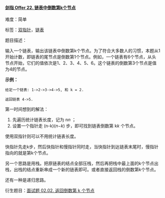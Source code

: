 #### [剑指 Offer 22. 链表中倒数第k个节点](https://leetcode-cn.com/problems/lian-biao-zhong-dao-shu-di-kge-jie-dian-lcof/)

难度：简单

标签：[双指针](../Topic/双指针.md)，[链表](../Topic/链表.md)

题目描述：

输入一个链表，输出该链表中倒数第k个节点。为了符合大多数人的习惯，本题从1开始计数，即链表的尾节点是倒数第1个节点。例如，一个链表有6个节点，从头节点开始，它们的值依次是1、2、3、4、5、6。这个链表的倒数第3个节点是值为4的节点。

**示例：**

```
给定一个链表: 1->2->3->4->5, 和 k = 2.

返回链表 4->5.
```

第一时间想到的解法：

1. 先遍历统计链表长度，记为 n*n* ；
2. 设置一个指针走 (n-k)(*n*−*k*) 步，即可找到链表倒数第 k*k* 个节点。

使用双指针则可以不用统计链表长度。

快指针先走k步，然后快指针和慢指针同时走，当快指针到达链表末尾时，慢指针指向的就是第k个节点。

另一个思路是用栈。把原链表的结点全部压栈，然后再把栈中最上面的k个节点出栈，出栈的结点重新串成一个新的链表即可。或者直接返回栈的倒数第k个节点。

还有一种是递归思路。

衍生题目：[面试题 02.02. 返回倒数第 k 个节点](https://leetcode-cn.com/problems/kth-node-from-end-of-list-lcci/)






